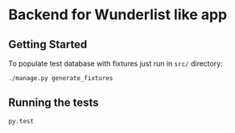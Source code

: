 # Backend for Wunderlist like app


## Getting Started

To populate test database with fixtures just run in `src/` directory:
```
./manage.py generate_fixtures
```

## Running the tests

```
py.test
```